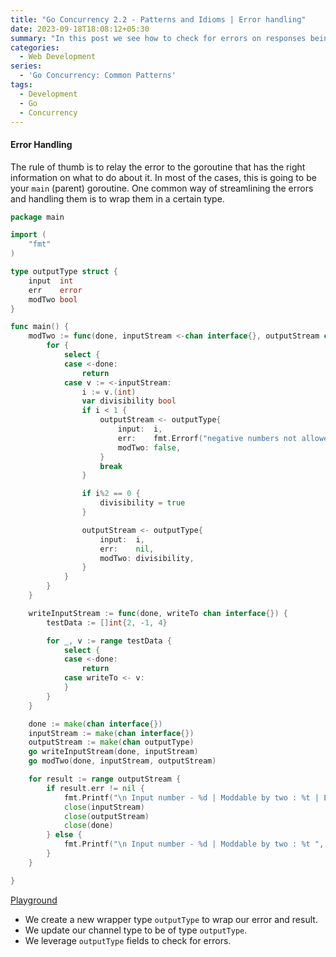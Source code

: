 ```yaml
---
title: "Go Concurrency 2.2 - Patterns and Idioms | Error handling"
date: 2023-09-18T18:08:12+05:30
summary: "In this post we see how to check for errors on responses being read from a channel and let the goroutine with the right information decide how to handle the error."
categories:
  - Web Development
series:
  - 'Go Concurrency: Common Patterns'
tags:
  - Development
  - Go
  - Concurrency
---
```

#### Error Handling
The rule of thumb is to relay the error to the goroutine that has the right information on what to do about it. In most of the cases, this is going to be your `main` (parent) goroutine. One common way of streamlining the errors and handling them is to wrap them in a certain type.

```Go
package main

import (
	"fmt"
)

type outputType struct {
	input  int
	err    error
	modTwo bool
}

func main() {
	modTwo := func(done, inputStream <-chan interface{}, outputStream chan<- outputType) {
		for {
			select {
			case <-done:
				return
			case v := <-inputStream:
				i := v.(int)
				var divisibility bool
				if i < 1 {
					outputStream <- outputType{
						input:  i,
						err:    fmt.Errorf("negative numbers not allowed"),
						modTwo: false,
					}
					break
				}

				if i%2 == 0 {
					divisibility = true
				}

				outputStream <- outputType{
					input:  i,
					err:    nil,
					modTwo: divisibility,
				}
			}
		}
	}

	writeInputStream := func(done, writeTo chan interface{}) {
		testData := []int{2, -1, 4}

		for _, v := range testData {
			select {
			case <-done:
				return
			case writeTo <- v:
			}
		}
	}

	done := make(chan interface{})
	inputStream := make(chan interface{})
	outputStream := make(chan outputType)
	go writeInputStream(done, inputStream)
	go modTwo(done, inputStream, outputStream)

	for result := range outputStream {
		if result.err != nil {
			fmt.Printf("\n Input number - %d | Moddable by two : %t | Err - %s", result.input, result.modTwo, result.err)
			close(inputStream)
			close(outputStream)
			close(done)
		} else {
			fmt.Printf("\n Input number - %d | Moddable by two : %t ", result.input, result.modTwo)
		}
	}

}

```
[Playground](https://go.dev/play/p/RgYjHm1lBUn)

- We create a new wrapper type `outputType` to wrap our error and result.
- We update our channel type to be of type `outputType`. 
- We leverage `outputType` fields to check for errors.